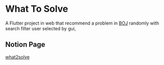 # What To Solve

A Flutter project in web that recommend a problem in [BOJ](https://acmicpc.net) randomly with search filter user selected by gui,

## Notion Page

[what2solve](https://shocking-mackerel-288.notion.site/What-To-Solve-e1ef169980814eff805c9724d94143ec?pvs=25)